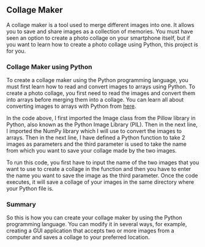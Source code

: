 ## Collage Maker

A collage maker is a tool used to merge different images into one. It allows you to save and share images as a collection of memories. You must have seen an option to create a photo collage on your smartphone itself, but if you want to learn how to create a photo collage using Python, this project is for you.

### Collage Maker using Python

To create a collage maker using the Python programming language, you must first learn how to read and convert images to arrays using Python. To create a photo collage, you first need to read the images and convert them into arrays before merging them into a collage. You can learn all about converting images to arrays with Python from [here](https://thecleverprogrammer.com/2021/06/08/convert-image-to-array-using-python/).

In the code above, I first imported the Image class from the Pillow library in Python, also known as the Python Image Library (PIL). Then in the next line, I imported the NumPy library which I will use to convert the images to arrays. Then in the next line, I have defined a Python function to take 2 images as parameters and the third parameter is used to take the name from which you want to save your collage made by the two images. 

To run this code, you first have to input the name of the two images that you want to use to create a collage in the function and then you have to enter the name you want to save the image as the third parameter. Once the code executes, it will save a collage of your images in the same directory where your Python file is.

### Summary

So this is how you can create your collage maker by using the Python programming language. You can modify it in several ways, for example, creating a GUI application that accepts two or more images from a computer and saves a collage to your preferred location.